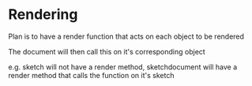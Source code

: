 # Rendering

Plan is to have a render function that acts on each object to be rendered

The document will then call this on it's corresponding object

e.g. sketch will not have a render method, sketchdocument will have a render method that calls the function on it's sketch
